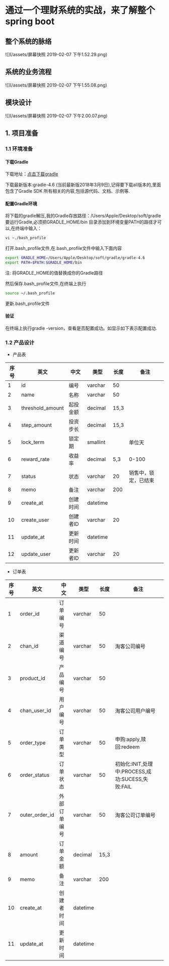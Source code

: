 # 通过一个理财系统的实战，来了解整个spring boot

## 整个系统的脉络

![](/assets/屏幕快照 2019-02-07 下午1.52.29.png)

## 系统的业务流程

![](/assets/屏幕快照 2019-02-07 下午1.55.08.png)

## 模块设计

![](/assets/屏幕快照 2019-02-07 下午2.00.07.png)

## 1. 项目准备
### 1.1 环境准备
#### 下载Gradle

下载地址：[点击下载gradle](https://link.jianshu.com?t=http%3A%2F%2Fservices.gradle.org%2Fdistributions%2F)

下载最新版本:gradle-4.6 \(当前最新版2018年3月9日\),记得要下载all版本的,里面包含了Gradle SDK 所有相关的内容,包括源代码、文档、示例等.

#### 配置Gradle环境

将下载的gradle解压,我的Gradle存放路径：/Users/Apple/Desktop/soft/gradle  
 要运行Gradle,必须把GRADLE\_HOME/bin 目录添加到环境变量PATH的路径才可以,在终端中输入：

``` bash
vi ~./bash_profile
```

打开.bash\_profile文件,在.bash\_profile文件中输入下面内容

``` bash
export GRADLE_HOME=/Users/Apple/Desktop/soft/gradle/gradle-4.6 
export PATH=$PATH:$GRADLE_HOME/bin

```

注: 将GRADLE\_HOME的值替换成你的Gradle路径

然后保存.bash\_profile文件,在终端上执行

``` bash
source ~/.bash_profile
```

更新.bash\_profile文件

#### 验证

 在终端上执行gradle -version，查看是否配置成功。如显示如下表示配置成功.
 
### 1.2 产品设计

* 产品表

|序号|英文|中文|类型|长度|备注|
|---|---|---|---|---|---|
|1|id|编号|varchar|50||
|2|name|名称|varchar|50||
|3|threshold_amount|起投金额|decimal|15,3||
|4|step_amount|投资步长|decimal|15,3||
|5|lock_term|锁定期|smallint||单位天|
|6|reward_rate|收益率|decimal|5,3|0-100|
|7|status|状态|varchar|20|销售中，锁定，已结束|
|8|memo|备注|varchar|200||
|9|create_at|创建时间|datetime|||
|10|create_user|创建者ID|varchar|20||
|11|update_at|更新时间|datetime|||
|12|update_user|更新者ID|varchar|20||

* 订单表

|序号|英文|中文|类型|长度|备注|
|---|---|---|---|---|---|
|1|order_id|订单编号|varchar|50||
|2|chan_id|渠道编号|varchar|50|淘客公司编号|
|3|product_id|产品编号|varchar|50||
|4|chan\_user\_id|用户编号|varchar|50|淘客公司用户编号|
|5|order_type|订单类型|varchar|50|申购:apply,赎回:redeem|
|6|order_status|订单状态|varchar|50|初始化:INIT,处理中:PROCESS,成功:SUCESS,失败:FAIL|
|7|outer\_order\_id|外部订单编号|varchar|50|淘客公司订单编号|
|8|amount|订单金额|decimal|15,3||
|9|memo|备注|varchar|200||
|10|create_at|创建者时间|datetime|||
|11|update_at|更新时间|datetime|||




